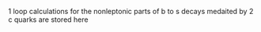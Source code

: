 1 loop calculations for the nonleptonic parts of b to s decays medaited by 2 c quarks
are stored here
